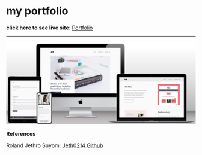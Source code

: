 # my portfolio


**click here to see live site**: [Portfolio](https://portfolio-anav.netlify.app/)


---

![Site Mockup](https://github.com/anav-dev/portfolio/blob/main/assets/images/mockup.jpg)


**References**

Roland Jethro Suyom: [Jeth0214 Github](https://github.com/Jeth0214)